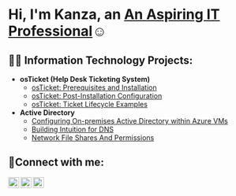 <h1>Hi, I'm Kanza, an <a href="https://linkedin.com/in/kanzafatima">An Aspiring IT Professional</a>☺</h1>

<h2>👨‍💻 Information Technology Projects:</h2>

- <b>osTicket (Help Desk Ticketing System)</b>
  - [osTicket: Prerequisites and Installation](https://github.com/KanzaFatima/osticket-prereqs)
  - [osTicket: Post-Installation Configuration](https://github.com/KanzaFatima/post-install-config)
  - [osTicket: Ticket Lifecycle Examples](https://github.com/KanzaFatima/ticket-lifecycle)
- <b>Active Directory</b>
  - [Configuring On-premises Active Directory within Azure VMs](https://github.com/KanzaFatima/configure-ad)
  - [Building Intuition for DNS](https://github.com/KanzaFatima/building-intuition-for-dns)
  - [Network File Shares And Permissions](https://github.com/KanzaFatima/network-file-shares-and-permissions)

<h2>🤳Connect with me:</h2>

[<img align="left" alt="Josh | Twitter" width="22px" src="https://cdn.jsdelivr.net/npm/simple-icons@v3/icons/twitter.svg" />][twitter]
[<img align="left" alt="Josh | LinkedIn" width="22px" src="https://cdn.jsdelivr.net/npm/simple-icons@v3/icons/linkedin.svg" />][linkedin]
[<img align="left" alt="Josh | Instagram" width="22px" src="https://cdn.jsdelivr.net/npm/simple-icons@v3/icons/instagram.svg" />][instagram]

[twitter]: https://twitter.com/kanza
[instagram]: https://www.instagram.com/kanza
[linkedin]: https://linkedin.com/in/kanza
